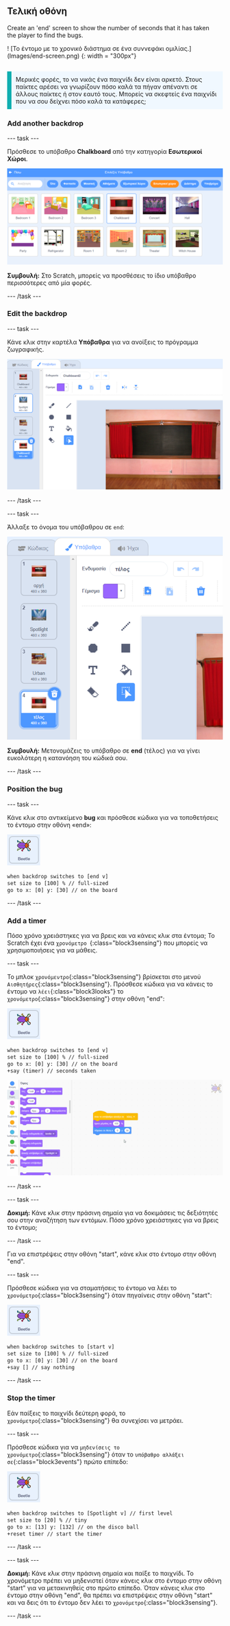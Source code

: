 ## Τελική οθόνη

<div style="display: flex; flex-wrap: wrap">
<div style="flex-basis: 200px; flex-grow: 1; margin-right: 15px;">
Create an 'end' screen to show the number of seconds that it has taken the player to find the bugs. 
</div>
<div>

! [Το έντομο με το χρονικό διάστημα σε ένα συννεφάκι ομιλίας.] (Images/end-screen.png) {: width = "300px"}

</div>
</div>

<p style="border-left: solid; border-width:10px; border-color: #0faeb0; background-color: aliceblue; padding: 10px;">
Μερικές φορές, το να νικάς ένα παιχνίδι δεν είναι αρκετό. Στους παίκτες αρέσει να γνωρίζουν πόσο καλά τα πήγαν απέναντι σε άλλους παίκτες ή στον εαυτό τους. Μπορείς να σκεφτείς ένα παιχνίδι που να σου δείχνει πόσο καλά τα κατάφερες;</p>

### Add another backdrop

--- task ---

Πρόσθεσε το υπόβαθρο **Chalkboard** από την κατηγορία **Εσωτερικοί Χώροι**.

![Το υπόβαθρο Chalkboard (πίνακας κιμωλίας) στη βιβλιοθήκη με τα υπόβαθρα.](images/chalkboard.png)

**Συμβουλή:** Στο Scratch, μπορείς να προσθέσεις το ίδιο υπόβαθρο περισσότερες από μία φορές.

--- /task ---

### Edit the backdrop

--- task ---

Κάνε κλικ στην καρτέλα **Υπόβαθρα** για να ανοίξεις το πρόγραμμα ζωγραφικής.

![Το υπόβαθρο Chalkboard στο πρόγραμμα ζωγραφικής.](images/chalkboard2-paint.png)

--- /task ---

--- task ---

Άλλαξε το όνομα του υπόβαθρου σε `end`:

![Το όνομα του υπόβαθρου άλλαξε στο πρόγραμμα ζωγραφικής.](images/end-screen-name.png)

**Συμβουλή:** Μετονομάζεις το υπόβαθρο σε **end** (τέλος) για να γίνει ευκολότερη η κατανόηση του κώδικά σου.

--- /task ---

### Position the bug

--- task ---

Κάνε κλικ στο αντικείμενο **bug** και πρόσθεσε κώδικα για να τοποθετήσεις το έντομο στην οθόνη «end»:

![Το αντικείμενο bug.](images/bug-sprite.png)

```blocks3
when backdrop switches to [end v]
set size to [100] % // full-sized
go to x: [0] y: [30] // on the board
```

--- /task ---

### Add a timer

Πόσο χρόνο χρειάστηκες για να βρεις και να κάνεις κλικ στα έντομα; Το Scratch έχει ένα `χρονόμετρο `{:class="block3sensing"} που μπορείς να χρησιμοποιήσεις για να μάθεις.

--- task ---

Το μπλοκ `χρονόμεντρο`{:class="block3sensing"} βρίσκεται στο μενού `Αισθητήρες`{:class="block3sensing"}. Πρόσθεσε κώδικα για να κάνεις το έντομο να `λέει`{:class="block3looks"} το `χρονόμετρο`{:class="block3sensing"} στην οθόνη "end":

![Το αντικείμενο bug.](images/bug-sprite.png)

```blocks3
when backdrop switches to [end v]
set size to [100] % // full-sized
go to x: [0] y: [30] // on the board
+say (timer) // seconds taken
```

![Εισαγωγή ενός μπλοκ «χρονόμετρο» σε ένα μπλοκ «πες».](images/inserting-blocks.gif)

--- /task ---

--- task ---

**Δοκιμή:** Κάνε κλικ στην πράσινη σημαία για να δοκιμάσεις τις δεξιότητές σου στην αναζήτηση των εντόμων. Πόσο χρόνο χρειάστηκες για να βρεις το έντομο;

--- /task ---

Για να επιστρέψεις στην οθόνη "start", κάνε κλικ στο έντομο στην οθόνη "end".

--- task ---

Πρόσθεσε κώδικα για να σταματήσεις το έντομο να λέει το `χρονόμετρο`{:class="block3sensing"} όταν πηγαίνεις στην οθόνη "start":

![Το αντικείμενο bug.](images/bug-sprite.png)

```blocks3
when backdrop switches to [start v]
set size to [100] % // full-sized
go to x: [0] y: [30] // on the board
+say [] // say nothing
```

--- /task ---

### Stop the timer

Εάν παίξεις το παιχνίδι δεύτερη φορά, το `χρονόμετρο`{:class="block3sensing"} θα συνεχίσει να μετράει.

--- task ---

Πρόσθεσε κώδικα για να `μηδενίσεις το χρονόμετρο`{:class="block3sensing"} όταν το `υπόβαθρο αλλάξει σε`{:class="block3events"} πρώτο επίπεδο:

![Το αντικείμενο bug.](images/bug-sprite.png)

```blocks3
when backdrop switches to [Spotlight v] // first level
set size to [20] % // tiny
go to x: [13] y: [132] // on the disco ball
+reset timer // start the timer
```

--- /task ---

--- task ---

**Δοκιμή:** Κάνε κλικ στην πράσινη σημαία και παίξε το παιχνίδι. Το χρονόμετρο πρέπει να μηδενιστεί όταν κάνεις κλικ στο έντομο στην οθόνη "start" για να μετακινηθείς στο πρώτο επίπεδο. Όταν κάνεις κλικ στο έντομο στην οθόνη "end", θα πρέπει να επιστρέψεις στην οθόνη "start" και να δεις ότι το έντομο δεν λέει το `χρονόμετρο`{:class="block3sensing"}.

--- /task ---

